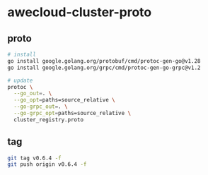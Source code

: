 # awecloud-cluster-proto

## proto

```bash
# install
go install google.golang.org/protobuf/cmd/protoc-gen-go@v1.28
go install google.golang.org/grpc/cmd/protoc-gen-go-grpc@v1.2

# update
protoc \
  --go_out=. \
  --go_opt=paths=source_relative \
  --go-grpc_out=. \
  --go-grpc_opt=paths=source_relative \
  cluster_registry.proto
```

## tag

```bash
git tag v0.6.4 -f
git push origin v0.6.4 -f
```
